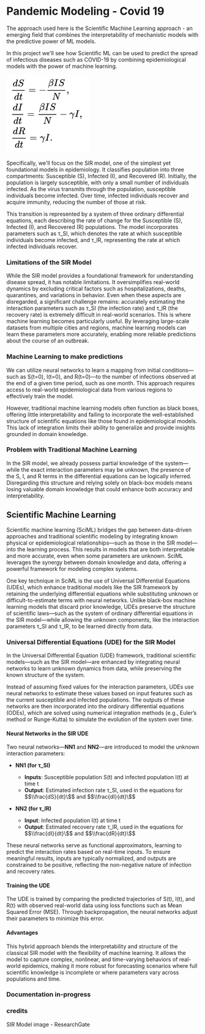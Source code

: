 # Pandemic Modeling - Covid 19

The approach used here is the Scientific Machine Learning approach - an emerging field that combines the interpretability of mechanistic models with the predictive power of ML models.

In this project we'll see how Scientific ML can be used to predict the spread of infectious diseases such as COVID-19 by combining epidemiological models with the power of machine learning. 

<img src="./assets/image.png">

Specifically, we'll focus on the SIR model, one of the simplest yet foundational models in epidemiology. It classifies population into three compartments: Susceptible (S), Infected (I), and Recovered (R). Initially, the population is largely susceptible, with only a small number of individuals infected. As the virus transmits through the population, susceptible individuals become infected. Over time, infected individuals recover and acquire immunity, reducing the number of those at risk.

This transition is represented by a system of three ordinary differential equations, each describing the rate of change for the Susceptible (S), Infected (I), and Recovered (R) populations. The model incorporates parameters such as τ_SI, which denotes the rate at which susceptible individuals become infected, and τ_IR, representing the rate at which infected individuals recover.

### Limitations of the SIR Model

While the SIR model provides a foundational framework for understanding disease spread, it has notable limitations. It oversimplifies real-world dynamics by excluding critical factors such as hospitalizations, deaths, quarantines, and variations in behavior. Even when these aspects are disregarded, a significant challenge remains: accurately estimating the interaction parameters such as τ_SI (the infection rate) and τ_IR (the recovery rate) is extremely difficult in real-world scenarios. This is where machine learning becomes particularly useful. By leveraging large-scale datasets from multiple cities and regions, machine learning models can learn these parameters more accurately, enabling more reliable predictions about the course of an outbreak.

### Machine Learning to make predictions

We can utilize neural networks to learn a mapping from initial conditions—such as S(t=0), I(t=0), and R(t=0)—to the number of infections observed at the end of a given time period, such as one month. This approach requires access to real-world epidemiological data from various regions to effectively train the model.

However, traditional machine learning models often function as black boxes, offering little interpretability and failing to incorporate the well-established structure of scientific equations like those found in epidemiological models. This lack of integration limits their ability to generalize and provide insights grounded in domain knowledge.

### Problem with Traditional Machine Learning

In the SIR model, we already possess partial knowledge of the system—while the exact interaction parameters may be unknown, the presence of the S, I, and R terms in the differential equations can be logically inferred. Disregarding this structure and relying solely on black-box models means losing valuable domain knowledge that could enhance both accuracy and interpretability.

## Scientific Machine Learning

Scientific machine learning (SciML) bridges the gap between data-driven approaches and traditional scientific modeling by integrating known physical or epidemiological relationships—such as those in the SIR model—into the learning process. This results in models that are both interpretable and more accurate, even when some parameters are unknown. SciML leverages the synergy between domain knowledge and data, offering a powerful framework for modeling complex systems.

One key technique in SciML is the use of Universal Differential Equations (UDEs), which enhance traditional models like the SIR framework by retaining the underlying differential equations while substituting unknown or difficult-to-estimate terms with neural networks. Unlike black-box machine learning models that discard prior knowledge, UDEs preserve the structure of scientific laws—such as the system of ordinary differential equations in the SIR model—while allowing the unknown components, like the interaction parameters τ_SI and τ_IR, to be learned directly from data.


### **Universal Differential Equations (UDE) for the SIR Model**

In the Universal Differential Equation (UDE) framework, traditional scientific models—such as the SIR model—are enhanced by integrating neural networks to learn unknown dynamics from data, while preserving the known structure of the system.

Instead of assuming fixed values for the interaction parameters, UDEs use neural networks to estimate these values based on input features such as the current susceptible and infected populations. The outputs of these networks are then incorporated into the ordinary differential equations (ODEs), which are solved using numerical integration methods (e.g., Euler’s method or Runge-Kutta) to simulate the evolution of the system over time.

#### **Neural Networks in the SIR UDE**

Two neural networks—**NN1** and **NN2**—are introduced to model the unknown interaction parameters:

- **NN1 (for τ_SI)**  
  - **Inputs**: Susceptible population S(t) and infected population I(t) at time t
  - **Output**: Estimated infection rate τ_SI, used in the equations for $$\\frac{dS}{dt}\$$ and $$\\frac{dI}{dt}\$$

- **NN2 (for τ_IR)**  
  - **Input**: Infected population I(t) at time t
  - **Output**: Estimated recovery rate τ_IR, used in the equations for $$\\frac{dI}{dt}\$$ and $$\\frac{dR}{dt}\$$

These neural networks serve as functional approximators, learning to predict the interaction rates based on real-time inputs. To ensure meaningful results, inputs are typically normalized, and outputs are constrained to be positive, reflecting the non-negative nature of infection and recovery rates.

#### **Training the UDE**

The UDE is trained by comparing the predicted trajectories of S(t), I(t), and R(t) with observed real-world data using loss functions such as Mean Squared Error (MSE). Through backpropagation, the neural networks adjust their parameters to minimize this error.

#### **Advantages**

This hybrid approach blends the interpretability and structure of the classical SIR model with the flexibility of machine learning. It allows the model to capture complex, nonlinear, and time-varying behaviors of real-world epidemics, making it more robust for forecasting scenarios where full scientific knowledge is incomplete or where parameters vary across populations and time.

### Documentation in-progress

### credits
SIR Model image - ResearchGate
